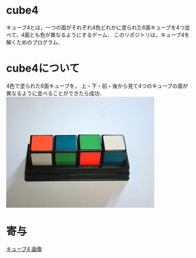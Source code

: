# cube4

キューブ4とは，一つの面がそれぞれ4色どれかに塗られた6面キューブを4つ並べて，4面とも色が異なるようにするゲーム．
このリポジトリは，キューブ4を解くためのプログラム．


# cube4について

4色で塗られた6面キューブを，
上・下・前・後から見て4つのキューブの面が異なるように並べることができたら成功．
![](./img/cube4.jpg)


# 寄与
[キューブ4 画像](http://frog-port.jugem.jp/?eid=180)
